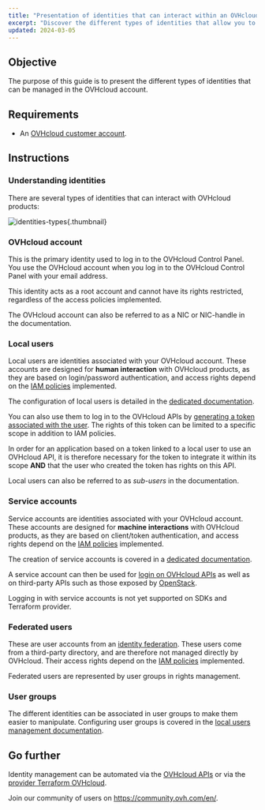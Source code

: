 ```yaml
---
title: "Presentation of identities that can interact within an OVHcloud account"
excerpt: "Discover the different types of identities that allow you to interact with an OVHcloud product"
updated: 2024-03-05
---
```


## Objective

The purpose of this guide is to present the different types of identities that can be managed in the OVHcloud account.

## Requirements

- An [OVHcloud customer account](ovhcloud-account-creation1.).

## Instructions

### Understanding identities

There are several types of identities that can interact with OVHcloud products:

![identities-types](identities_types.png){.thumbnail}

### OVHcloud account

This is the primary identity used to log in to the OVHcloud Control Panel. You use the OVHcloud account when you log in to the OVHcloud Control Panel with your email address.

This identity acts as a root account and cannot have its rights restricted, regardless of the access policies implemented.

The OVHcloud account can also be referred to as a NIC or NIC-handle in the documentation.

### Local users

Local users are identities associated with your OVHcloud account. These accounts are designed for **human interaction** with OVHcloud products, as they are based on login/password authentication, and access rights depend on the [IAM policies](iam-policy-ui1.) implemented.

The configuration of local users is detailed in the [dedicated documentation](ovhcloud-users-management1.).

You can also use them to log in to the OVHcloud APIs by [generating a token associated with the user](first-steps1.). The rights of this token can be limited to a specific scope in addition to IAM policies.

In order for an application based on a token linked to a local user to use an OVHcloud API, it is therefore necessary for the token to integrate it within its scope **AND** that the user who created the token has rights on this API.

Local users can also be referred to as *sub-users* in the documentation.

### Service accounts

Service accounts are identities associated with your OVHcloud account. These accounts are designed for **machine interactions** with OVHcloud products, as they are based on client/token authentication, and access rights depend on the [IAM policies](iam-policy-ui1.) implemented.

The creation of service accounts is covered in a [dedicated documentation](manage-service-account1.).

A service account can then be used for [login on OVHcloud APIs](authenticate-api-with-service-account1.) as well as on third-party APIs such as those exposed by [OpenStack](authenticate-api-openstack-with-service-account1.).

Logging in with service accounts is not yet supported on SDKs and Terraform provider.

### Federated users

These are user accounts from an [identity federation](manage-operate-user-federation1.). These users come from a third-party directory, and are therefore not managed directly by OVHcloud. Their access rights depend on the [IAM policies](iam-policy-ui1.) implemented.

Federated users are represented by user groups in rights management.

### User groups

The different identities can be associated in user groups to make them easier to manipulate.
Configuring user groups is covered in the [local users management documentation](ovhcloud-users-management1.).

## Go further

Identity management can be automated via the [OVHcloud APIs](first-steps1.) or via the [provider Terraform OVHcloud](terraform-at-ovhcloud1.).

Join our community of users on <https://community.ovh.com/en/>.
